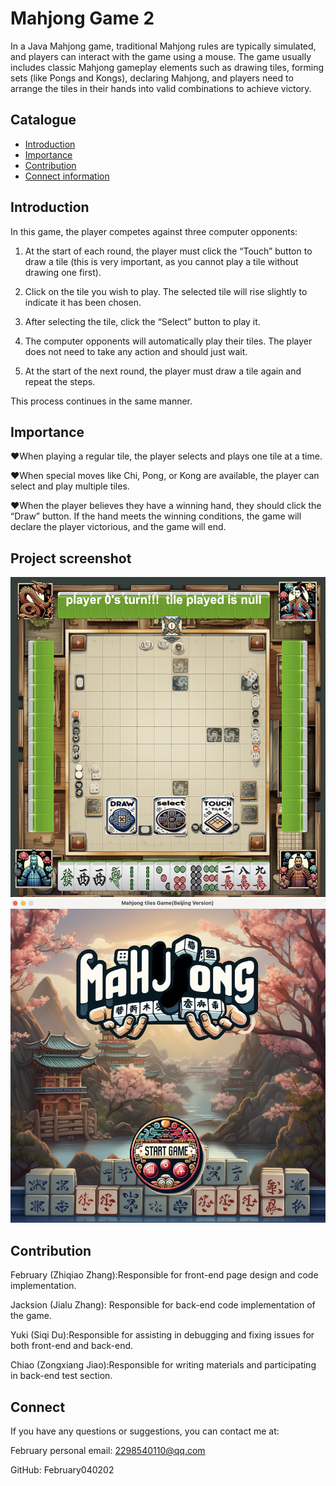 # Mahjong Game 2

In a Java Mahjong game, traditional Mahjong rules are typically simulated, and players can interact with the game using a mouse. The game usually includes classic Mahjong gameplay elements such as drawing tiles, forming sets (like Pongs and Kongs), declaring Mahjong, and players need to arrange the tiles in their hands into valid combinations to achieve victory.

## Catalogue

- [Introduction](#Introduction)
- [Importance](#Importance)
- [Contribution](#Contribution)
- [Connect information](#Connect)


## Introduction
In this game, the player competes against three computer opponents:

1. At the start of each round, the player must click the “Touch” button to draw a tile
   (this is very important, as you cannot play a tile without drawing one first).

2. Click on the tile you wish to play. The selected tile will rise slightly to indicate it has been chosen.

3. After selecting the tile, click the “Select” button to play it.

4. The computer opponents will automatically play their tiles. The player does not need to take any action and should just wait.

5. At the start of the next round, the player must draw a tile again and repeat the steps.

This process continues in the same manner.

## Importance
 &#9829;When playing a regular tile, the player selects and plays one tile at a time.
 
 &#9829;When special moves like Chi, Pong, or Kong are available, the player can select and play multiple tiles.
 
&#9829;When the player believes they have a winning hand, they should click the “Draw” button. If the hand meets the winning conditions, the game will declare the player victorious, and the game will end.

## Project screenshot
![Menu](img/readMe.png)
![GameScreen](img/readMe_GameScreen.png)

## Contribution
February (Zhiqiao Zhang):Responsible for front-end page design and code implementation.

Jacksion (Jialu Zhang): Responsible for back-end code implementation of the game. 

Yuki (Siqi Du):Responsible for assisting in debugging and fixing issues for both front-end and back-end. 

Chiao (Zongxiang Jiao):Responsible for writing materials and participating in back-end test section.

## Connect 
If you have any questions or suggestions, you can contact me at:

February personal email: 2298540110@qq.com

GitHub: February040202


